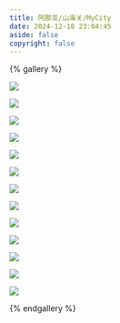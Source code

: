 ```yaml
---
title: 阿那亚/山海关/MyCity
date: 2024-12-18 23:04:45
aside: false
copyright: false
---
```


{% gallery %}

![](http://cdn.youngforever.fun/440D2DC5205CFF9FF2D938D6CCAA24BF.png)

![](http://cdn.youngforever.fun/544C43E69A45001835643DF12224CC31.png)

![](http://cdn.youngforever.fun/F99B994DA15F4C583AB326E6C818F724.png)

![](http://cdn.youngforever.fun/A18F87874A656442C1B5CBCF8604A368.png)

![](http://cdn.youngforever.fun/354C45AD21C479D71E749EE3B0C0B82E.png)

![](http://cdn.youngforever.fun/EAB99F675C3776F79677471B4B5EAFB8.png)

![](http://cdn.youngforever.fun/3B8A8661A82B81B4395717E23B81497B.png)

![](http://cdn.youngforever.fun/95314AD0AE36F059B441A559CF7425B9.png)

![](http://cdn.youngforever.fun/F4A8D2AF1A2B457156F3CC0D8A757E33.png)

![](http://cdn.youngforever.fun/27C873BF8982EF681CDFB1E33141EA8D.png)

![](http://cdn.youngforever.fun/46884742045582065A0E55E5CEF08EF5.png)

![](http://cdn.youngforever.fun/9A7B80F926477B4CAE60940DD8B21DB3.png)

![](http://cdn.youngforever.fun/248BF9D499F3CD528D03F90A16EC590D.png)

{% endgallery %}
